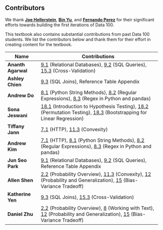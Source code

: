
## Contributors

We thank [**Joe Hellerstein**][joe], [**Bin Yu**][bin], and [**Fernando Perez**][fernando] for their significant efforts towards building the first iterations of Data 100.

This textbook also contains substantial contributions from past Data 100 students. We
list the contributors below and thank them for their effort in creating content
for the textbook.

| Name               | Contributions                                                                                                                             |
| ------------------ | ----------------------------------------------------------------------------------------------------------------------------------------- |
| **Ananth Agarwal** | [9.1][] (Relational Databases), [9.2][] (SQL Queries), [15.3][] (Cross-Validation)                                                        |
| **Ashley Chien**   | [9.3][] (SQL Joins), Reference Table Appendix                                                                                             |
| **Andrew Do**      | [8.1][] (Python String Methods), [8.2][] (Regular Expressions), [8.3][] (Regex in Python and pandas)                                      |
| **Sona Jeswani**   | [18.1][] (Introduction to Hypothesis Testing), [18.2][] (Permutation Testing), [18.3][] (Bootstrapping for Linear Regression) |
| **Tiffany Jann**   | [7.1][] (HTTP), [11.3][] (Convexity)                                                                                                      |
| **Andrew Kim**     | [7.1][] (HTTP), [8.1][] (Python String Methods), [8.2][] (Regular Expressions), [8.3][] (Regex in Python and pandas)                      |
| **Jun Seo Park**   | [9.1][] (Relational Databases), [9.2][] (SQL Queries), Reference Table Appendix                                                           |
| **Allen Shen**     | [2.2][] (Probability Overview), [11.3][] (Convexity), [12][] (Probability and Generalization), [15][] (Bias-Variance Tradeoff)                                                                                 |
| **Katherine Yen**  | [9.3][] (SQL Joins), [15.3][] (Cross-Validation)                                                                                          |
| **Daniel Zhu**     | [2.2][] (Probability Overview), [8][] (Working with Text), [12][] (Probability and Generalization), [15][] (Bias-Variance Tradeoff)|

[joe]: http://db.cs.berkeley.edu/jmh/
[bin]: https://www.stat.berkeley.edu/~binyu/Site/Welcome.html
[fernando]: https://bids.berkeley.edu/people/fernando-perez

[2.2]: https://www.textbook.ds100.org/ch02/probability_overview.html
[7.1]: https://www.textbook.ds100.org/ch07/web_http.html
[8]: https://www.textbook.ds100.org/ch08/text_intro.html
[8.1]: https://www.textbook.ds100.org/ch08/text_strings.html
[8.2]: https://www.textbook.ds100.org/ch08/text_regex.html
[8.3]: https://www.textbook.ds100.org/ch08/text_re.html
[9.1]: https://www.textbook.ds100.org/ch09/sql_rdbms.html
[9.2]: https://www.textbook.ds100.org/ch09/sql_basics.html
[9.3]: https://www.textbook.ds100.org/ch09/sql_joins.html
[11.3]: https://www.textbook.ds100.org/ch11/gradient_convexity.html
[12]: https://www.textbook.ds100.org/ch12/prob_and_gen.html
[12.1]: https://www.textbook.ds100.org/ch12/random_vars.html
[12.2]: https://www.textbook.ds100.org/ch12/exp_var.html
[15]: https://www.textbook.ds100.org/ch15/bias_intro.html
[15.3]: https://www.textbook.ds100.org/ch15/bias_cv.html
[18.1]: https://www.textbook.ds100.org/ch18/hyp_introduction.html
[18.2]: https://www.textbook.ds100.org/ch18/hyp_introduction_part2.html
[18.3]: https://www.textbook.ds100.org/ch18/hyp_regression.html

